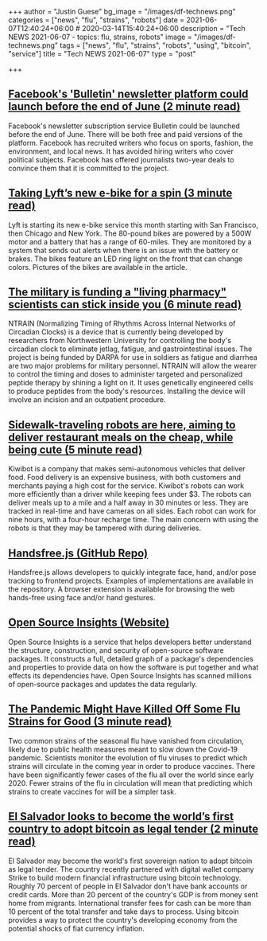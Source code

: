 +++
author = "Justin Guese"
bg_image = "/images/df-technews.png"
categories = ["news", "flu", "strains", "robots"]
date = 2021-06-07T12:40:24+06:00 # 2020-03-14T15:40:24+06:00
description = "Tech NEWS 2021-06-07 - topics: flu, strains, robots"
image = "/images/df-technews.png"
tags = ["news", "flu", "strains", "robots", "using", "bitcoin", "service"]
title = "Tech NEWS 2021-06-07"
type = "post"

+++

## [Facebook's 'Bulletin' newsletter platform could launch before the end of June (2 minute read)](https://www.engadget.com/facebook-bulletin-june-201428131.html)

Facebook's newsletter subscription service Bulletin could be launched before the end of June. There will be both free and paid versions of the platform. Facebook has recruited writers who focus on sports, fashion, the environment, and local news. It has avoided hiring writers who cover political subjects. Facebook has offered journalists two-year deals to convince them that it is committed to the project.

## [Taking Lyft’s new e-bike for a spin (3 minute read)](https://techcrunch.com/2021/06/02/taking-lyfts-new-e-bike-for-a-spin/)

Lyft is starting its new e-bike service this month starting with San Francisco, then Chicago and New York. The 80-pound bikes are powered by a 500W motor and a battery that has a range of 60-miles. They are monitored by a system that sends out alerts when there is an issue with the battery or brakes. The bikes feature an LED ring light on the front that can change colors. Pictures of the bikes are available in the article.

## [The military is funding a "living pharmacy" scientists can stick inside you (6 minute read)](https://www.inverse.com/mind-body/implant-can-cure-your-jet-lag-diarrhea)

NTRAIN (Normalizing Timing of Rhythms Across Internal Networks of Circadian Clocks) is a device that is currently being developed by researchers from Northwestern University for controlling the body's circadian clock to eliminate jetlag, fatigue, and gastrointestinal issues. The project is being funded by DARPA for use in soldiers as fatigue and diarrhea are two major problems for military personnel. NTRAIN will allow the wearer to control the timing and doses to administer targeted and personalized peptide therapy by shining a light on it. It uses genetically engineered cells to produce peptides from the body's resources. Installing the device will involve an incision and an outpatient procedure.

## [Sidewalk-traveling robots are here, aiming to deliver restaurant meals on the cheap, while being cute (5 minute read)](https://www.msn.com/en-us/news/technology/sidewalk-traveling-robots-are-here-aiming-to-deliver-restaurant-meals-on-the-cheap-while-being-cute/ar-AAKIlYQ)

Kiwibot is a company that makes semi-autonomous vehicles that deliver food. Food delivery is an expensive business, with both customers and merchants paying a high cost for the service. Kiwibot's robots can work more efficiently than a driver while keeping fees under $3. The robots can deliver meals up to a mile and a half away in 30 minutes or less. They are tracked in real-time and have cameras on all sides. Each robot can work for nine hours, with a four-hour recharge time. The main concern with using the robots is that they may be tampered with during deliveries.

## [Handsfree.js (GitHub Repo)](https://github.com/midiblocks/handsfree)

Handsfree.js allows developers to quickly integrate face, hand, and/or pose tracking to frontend projects. Examples of implementations are available in the repository. A browser extension is available for browsing the web hands-free using face and/or hand gestures.

## [Open Source Insights (Website)](https://deps.dev/)

Open Source Insights is a service that helps developers better understand the structure, construction, and security of open-source software packages. It constructs a full, detailed graph of a package's dependencies and properties to provide data on how the software is put together and what effects its dependencies have. Open Source Insights has scanned millions of open-source packages and updates the data regularly.

## [The Pandemic Might Have Killed Off Some Flu Strains for Good (3 minute read)](https://gizmodo.com/the-pandemic-might-have-killed-off-some-flu-strains-for-1847033924)

Two common strains of the seasonal flu have vanished from circulation, likely due to public health measures meant to slow down the Covid-19 pandemic. Scientists monitor the evolution of flu viruses to predict which strains will circulate in the coming year in order to produce vaccines. There have been significantly fewer cases of the flu all over the world since early 2020. Fewer strains of the flu in circulation will mean that predicting which strains to create vaccines for will be a simpler task.

## [El Salvador looks to become the world’s first country to adopt bitcoin as legal tender (2 minute read)](https://www.cnbc.com/2021/06/05/el-salvador-becomes-the-first-country-to-adopt-bitcoin-as-legal-tender-.html)

El Salvador may become the world's first sovereign nation to adopt bitcoin as legal tender. The country recently partnered with digital wallet company Strike to build modern financial infrastructure using bitcoin technology. Roughly 70 percent of people in El Salvador don't have bank accounts or credit cards. More than 20 percent of the country's GDP is from money sent home from migrants. International transfer fees for cash can be more than 10 percent of the total transfer and take days to process. Using bitcoin provides a way to protect the country's developing economy from the potential shocks of fiat currency inflation.

